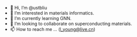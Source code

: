 - 👋 Hi, I’m @ustbliu
- 👀 I’m interested in materials informatics.
- 🌱 I’m currently learning GNN.
- 💞️ I’m looking to collaborate on superconducting materials.
- 📫 How to reach me ... (l_young@live.cn)

<!---
ustbliu/ustbliu is a ✨ special ✨ repository because its `README.md` (this file) appears on your GitHub profile.
You can click the Preview link to take a look at your changes.
--->
